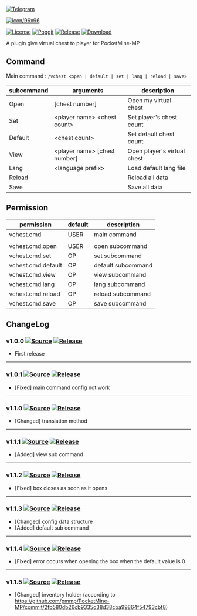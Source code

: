 [![Telegram](https://img.shields.io/badge/Telegram-PresentKim-blue.svg?logo=telegram)](https://t.me/PresentKim)

[![icon/96x96](https://raw.githubusercontent.com/PMMPPlugin/VirtualChest/master/meta/icon/192x192.png)]()

[![License](https://img.shields.io/github/license/PMMPPlugin/VirtualChest.svg?label=License)](LICENSE)
[![Poggit](https://poggit.pmmp.io/ci.shield/PMMPPlugin/VirtualChest/VirtualChest)](https://poggit.pmmp.io/ci/PMMPPlugin/VirtualChest)
[![Release](https://img.shields.io/github/release/PMMPPlugin/VirtualChest.svg?label=Release)](https://github.com/PMMPPlugin/VirtualChest/releases/latest)
[![Download](https://img.shields.io/github/downloads/PMMPPlugin/VirtualChest/total.svg?label=Download)](https://github.com/PMMPPlugin/VirtualChest/releases/latest)


A plugin give virtual chest to player for PocketMine-MP

## Command
Main command : `/vchest <open | default | set | lang | reload | save>`

| subcommand | arguments                        | description                 |
| ---------- | -------------------------------- | --------------------------- |
| Open       | \[chest number\]                 | Open my virtual chest       |
| Set        | \<player name\> \<chest count\>  | Set player's chest count    |
| Default    | \<chest count\>                  | Set default chest count     |
| View       | \<player name\> \[chest number\] | Open player's virtual chest |
| Lang       | \<language prefix\>              | Load default lang file      |
| Reload     |                                  | Reload all data             |
| Save       |                                  | Save all data               |




## Permission
| permission         | default  | description        |
| ------------------ | -------- | ------------------ |
| vchest.cmd         | USER     | main command       |
|                    |          |                    |
| vchest.cmd.open    | USER     | open subcommand    |
| vchest.cmd.set     | OP       | set  subcommand    |
| vchest.cmd.default | OP       | default subcommand |
| vchest.cmd.view    | OP       | view subcommand    |
| vchest.cmd.lang    | OP       | lang subcommand    |
| vchest.cmd.reload  | OP       | reload subcommand  |
| vchest.cmd.save    | OP       | save subcommand    |




## ChangeLog
### v1.0.0 [![Source](https://img.shields.io/badge/source-v1.0.0-blue.png?label=source)](https://github.com/PMMPPlugin/VirtualChest/tree/v1.0.0) [![Release](https://img.shields.io/github/downloads/PMMPPlugin/VirtualChest/v1.0.0/total.png?label=download&colorB=1fadad)](https://github.com/PMMPPlugin/VirtualChest/releases/v1.0.0)
- First release
  
  
---
### v1.0.1 [![Source](https://img.shields.io/badge/source-v1.0.1-blue.png?label=source)](https://github.com/PMMPPlugin/VirtualChest/tree/v1.0.1) [![Release](https://img.shields.io/github/downloads/PMMPPlugin/VirtualChest/v1.0.1/total.png?label=download&colorB=1fadad)](https://github.com/PMMPPlugin/VirtualChest/releases/v1.0.1)
- \[Fixed\] main command config not work
  
  
---
### v1.1.0 [![Source](https://img.shields.io/badge/source-v1.1.0-blue.png?label=source)](https://github.com/PMMPPlugin/VirtualChest/tree/v1.1.0) [![Release](https://img.shields.io/github/downloads/PMMPPlugin/VirtualChest/v1.1.0/total.png?label=download&colorB=1fadad)](https://github.com/PMMPPlugin/VirtualChest/releases/v1.1.0)
- \[Changed\] translation method
  
  
---
### v1.1.1 [![Source](https://img.shields.io/badge/source-v1.1.1-blue.png?label=source)](https://github.com/PMMPPlugin/VirtualChest/tree/v1.1.1) [![Release](https://img.shields.io/github/downloads/PMMPPlugin/VirtualChest/v1.1.1/total.png?label=download&colorB=1fadad)](https://github.com/PMMPPlugin/VirtualChest/releases/v1.1.1)
- \[Added\] view sub command
  
  
---
### v1.1.2 [![Source](https://img.shields.io/badge/source-v1.1.2-blue.png?label=source)](https://github.com/PMMPPlugin/VirtualChest/tree/v1.1.2) [![Release](https://img.shields.io/github/downloads/PMMPPlugin/VirtualChest/v1.1.2/total.png?label=download&colorB=1fadad)](https://github.com/PMMPPlugin/VirtualChest/releases/v1.1.2)
- \[Fixed\] box closes as soon as it opens
  
  
---
### v1.1.3 [![Source](https://img.shields.io/badge/source-v1.1.3-blue.png?label=source)](https://github.com/PMMPPlugin/VirtualChest/tree/v1.1.3) [![Release](https://img.shields.io/github/downloads/PMMPPlugin/VirtualChest/v1.1.3/total.png?label=download&colorB=1fadad)](https://github.com/PMMPPlugin/VirtualChest/releases/v1.1.3)
- \[Changed\] config data structure
- \[Added\] default sub command
  
  
---
### v1.1.4 [![Source](https://img.shields.io/badge/source-v1.1.4-blue.png?label=source)](https://github.com/PMMPPlugin/VirtualChest/tree/v1.1.4) [![Release](https://img.shields.io/github/downloads/PMMPPlugin/VirtualChest/v1.1.4/total.png?label=download&colorB=1fadad)](https://github.com/PMMPPlugin/VirtualChest/releases/v1.1.4)
- \[Fixed\] error occurs when opening the box when the default value is 0
  
  
---
### v1.1.5 [![Source](https://img.shields.io/badge/source-v1.1.5-blue.png?label=source)](https://github.com/PMMPPlugin/VirtualChest/tree/v1.1.5) [![Release](https://img.shields.io/github/downloads/PMMPPlugin/VirtualChest/v1.1.5/total.png?label=download&colorB=1fadad)](https://github.com/PMMPPlugin/VirtualChest/releases/v1.1.5)
- \[Changed\] inventory holder (according to https://github.com/pmmp/PocketMine-MP/commit/2fb580db26cb9335d38d38cba99864f54793cbf8)